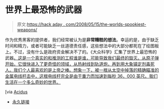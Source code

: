 # 世界上最恐怖的武器

> 原文:[https://hack aday . com/2008/05/15/the-worlds-spookiest-weapons/](https://hackaday.com/2008/05/15/the-worlds-spookiest-weapons/)

作为优秀黑客的提供者，我们经常被认为是**非常糟糕的想法**。幸运的是，由于缺乏时间和精力，或者可能缺乏一丝道德责任感，这些想法中的大部分都死在了绘图板上。不过，没有什么是政府资金解决不了的。《大众科学》汇集了世界上最恐怖的武器[。这是一个真实的和推测的工程谁是谁，可能导致我们最终的毁灭。从原子弹开始，它很快进入了更奇怪的领域，从热射线到轨道炮，再到用大象镇定剂毒死人。我们个人最喜欢的是上帝之棒。想象一下，被一根从太空中掉落的精确瞄准的金属电线杆击中，这根电线杆完全是由于重力而加速到每秒 36，000 英尺。我们生活在一个多么奇妙的世界。](http://www.popsci.com/military-aviation-space/gallery/2008-05/worlds-spookiest-weapons)

[via [Acidus](http://www.memestreams.net/users/acidus/blogid10327555/)

*   [永久链接](http://www.popsci.com/military-aviation-space/gallery/2008-05/worlds-spookiest-weapons)